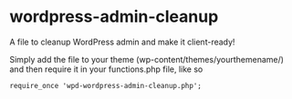 # wordpress-admin-cleanup
A file to cleanup WordPress admin and make it client-ready!

Simply add the file to your theme (wp-content/themes/yourthemename/) and then require it in your functions.php file, like so

```
require_once 'wpd-wordpress-admin-cleanup.php';
```
